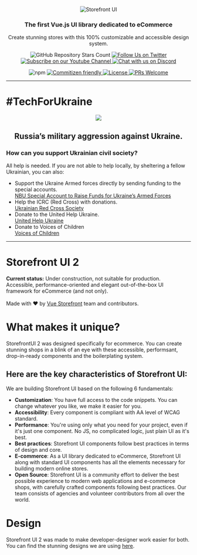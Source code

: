 <br />
<p align="center">
  <img src="https://user-images.githubusercontent.com/1626923/157498695-885de6c5-deba-416d-8287-51e7269aef56.png" alt="Storefront UI" />
</p>

<h3 align="center">
       The first Vue.js UI library dedicated to eCommerce
</h3>
<p align="center">
       Create stunning stores with this 100% customizable and accessible design system.
</p>

<p align="center">
    <img alt="GitHub Repository Stars Count" src="https://img.shields.io/github/stars/vuestorefront/sfui2?style=social" />
    <a href="https://twitter.com/storefrontui">
        <img alt="Follow Us on Twitter" src="https://img.shields.io/twitter/follow/storefrontui?style=social" />
    </a>
    <a href="https://www.youtube.com/c/VueStorefront">
        <img alt="Subscribe on our Youtube Channel" src="https://img.shields.io/youtube/channel/subscribers/UCkm1F3Cglty3CE1QwKQUhhg?style=social" />
    </a>
    <a href="https://discord.gg/vuestorefront">
        <img alt="Chat with us on Discord" src="https://img.shields.io/discord/770285988244750366?label=join%20discord&logo=Discord&logoColor=white" />
    </a>
</p>
<p align="center">
    <img alt="npm" src="https://img.shields.io/npm/v/@storefront-ui/vue">
    <a href="http://commitizen.github.io/cz-cli/">
        <img alt="Commitizen friendly" src="https://img.shields.io/badge/commitizen-friendly-brightgreen.svg" />
    </a>
    <a href="https://github.com/vuestorefront/sfui2">
        <img alt="License" src="https://img.shields.io/github/license/vuestorefront/sfui2" />
    </a>
    <a href="https://github.com/vuestorefront/storefront-ui/pulls">
        <img alt="PRs Welcome" src="https://img.shields.io/badge/PRs-welcome-brightgreen.svg" />
    </a>
</p>

---

# #TechForUkraine

<div align="center">
<p>
       <img src="https://user-images.githubusercontent.com/1626923/155853691-d6d0a541-d3b9-40bf-b8f5-2d38303e9e49.png" />
</p>
      <h2><strong>Russia’s military aggression against Ukraine.</strong></h2>
<div align="left">
      <h3>How can you support Ukrainian civil society?</h3>
      All help is needed. If you are not able to help locally, by sheltering a fellow Ukrainian, you can also:
      <ul>
        <li>
          Support the Ukraine Armed forces directly by sending funding to the special accounts.<br />
          <a href="https://bank.gov.ua/en/news/all/natsionalniy-bank-vidkriv-spetsrahunok-dlya-zboru-koshtiv-na-potrebi-armiyi" target="_blank">NBU Special Account to Raise Funds for Ukraine’s Armed Forces</a>
        </li>
        <li>
          Help the ICRC (Red Cross) with donations.<br />
          <a href="https://www.icrc.org/en/where-we-work/europe-central-asia/ukraine" target="_blank">Ukrainian Red Cross Society</a>
        </li>
        <li>
          Donate to the United Help Ukraine.<br />
          <a href="https://unitedhelpukraine.org/" target="_blank">United Help Ukraine</a>
        </li>
        <li>
          Donate to Voices of Children<br />
          <a href="https://voices.org.ua/en/" target="_blank">Voices of Children</a>
        </li>
        </div>
          </div>

---

# Storefront UI 2

<p align="center">

**Current status:** Under construction, not suitable for production.<br />
Accessible, performance-oriented and elegant out-of-the-box UI framework for eCommerce (and not only).
<br /><br />
Made with ❤️ by <a href="https://github.com/vuestorefront" target="_blank">Vue Storefront</a> team and contributors.

</p>

# What makes it unique?

StorefrontUI 2 was designed specifically for ecommerce. You can create stunning shops in a blink of an eye with these accessible, performsant, drop-in-ready components and the boilerplating system.

## Here are the key characteristics of Storefront UI:

We are building Storefront UI based on the following 6 fundamentals:

- **Customization**: You have full access to the code snippets. You can change whatever you like, we make it easier for you.
- **Accessibility**: Every component is compliant with AA level of WCAG standard.
- **Performance**: You're using only what you need for your project, even if it's just one component. No JS, no complicated logic, just plain UI as it's best.
- **Best practices**: Storefront UI components follow best practices in terms of design and core.
- **E-commerce**: As a UI library dedicated to eCommerce, Storefront UI along with standard UI components has all the elements necessary for building modern online stores.
- **Open Source**: Storefront UI is a community effort to deliver the best possible experience to modern web applications and e-commerce shops, with carefully crafted components following best practices. Our team consists of agencies and volunteer contributors from all over the world.

# Design

Storefront UI 2 was made to make developer-designer work easier for both. You can find the stunning designs we are using [here](https://www.figma.com/file/CWOkbpne0tDpSenT4ZEUTQ/%F0%9F%9B%A0-SFUI-2.0-%7C-Development?node-id=10066%3A27483).
